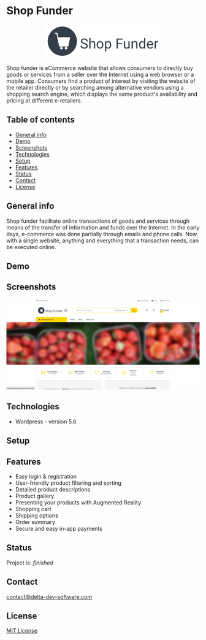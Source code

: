 # Shop Funder

<p align="center">
<img src="logo.png"/>



</p>
Shop funder is eCommerce website that allows consumers to directly buy goods or services from a seller over the Internet using a web browser or a mobile app. Consumers find a product of interest by visiting the website of the retailer directly or by searching among alternative vendors using a shopping search engine, which displays the same product's availability and pricing at different e-retailers. 

## Table of contents
* [General info](#general-info)
* [Demo](#demo)
* [Screenshots](#screenshots)
* [Technologies](#technologies)
* [Setup](#setup)
* [Features](#features)
* [Status](#status)
* [Contact](#contact)
* [License](#license)

## General info
Shop funder facilitate online transactions of goods and services through means of the transfer of information and funds over the Internet. In the early days, e-commerce was done partially through emails and phone calls. Now, with a single website, anything and everything that a transaction needs, can be executed online.

## Demo

## Screenshots
<p align="center">
<img src="screenshot.png"/>
<p>

## Technologies
* Wordpress - version 5.6

## Setup


## Features

 - Easy login & registration
 - User-friendly product filtering and sorting
 - Detailed product descriptions
 - Product gallery
 - Presenting your products with Augmented Reality
 - Shopping cart
 - Shipping options
 - Order summary
 - Secure and easy in-app payments

## Status
Project is: _finished_

## Contact
contact@delta-dev-software.com

## License
<a href="license.txt">MIT License</a>